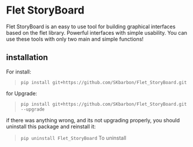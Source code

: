 # Flet StoryBoard
Flet StoryBoard is an easy to use tool for building graphical interfaces based on the flet library. Powerful interfaces with simple usability.
You can use these tools with only two main and simple functions!


## installation
For install:
> `pip install git+https://github.com/SKbarbon/Flet_StoryBoard.git`

for Upgrade:
> `pip install git+https://github.com/SKbarbon/Flet_StoryBoard.git --upgrade`

if there was anything wrong, and its not upgrading properly, you should uninstall this package and reinstall it:
> `pip uninstall Flet_StoryBoard` To uninstall

